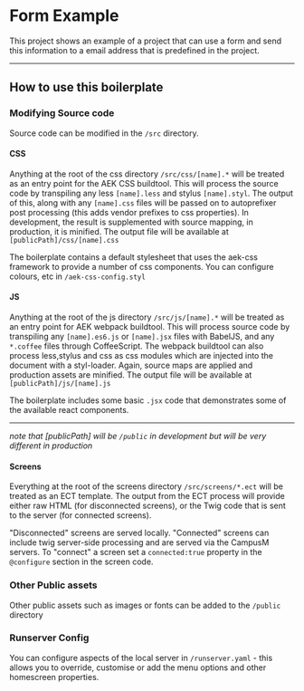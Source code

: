 # Form Example

This project shows an example of a project that can use a form and send this information to a email address that is predefined in the project.

------------

## How to use this boilerplate

### Modifying Source code

Source code can be modified in the `/src` directory.

#### CSS
Anything at the root of the css directory `/src/css/[name].*` will be treated as an entry point for the AEK CSS buildtool. This will process the source code by transpiling any less `[name].less` and stylus `[name].styl`. The output of this, along with any `[name].css` files will be passed on to autoprefixer post processing (this adds vendor prefixes to css properties). In development, the result is supplemented with source mapping, in production, it is minified. The output file will be available at `[publicPath]/css/[name].css`

The boilerplate contains a default stylesheet that uses the aek-css framework to provide a number of css components. You can configure colours, etc in `/aek-css-config.styl`

#### JS
Anything at the root of the js directory `/src/js/[name].*` will be treated as an entry point for AEK webpack buildtool. This will process source code by transpiling any `[name].es6.js` or `[name].jsx` files with BabelJS, and any `*.coffee` files through CoffeeScript. The webpack buildtool can also process less,stylus and css as css modules which are injected into the document with a styl-loader. Again, source maps are applied and production assets are minified. The output file will be available at `[publicPath]/js/[name].js`

The boilerplate includes some basic `.jsx` code that demonstrates some of the available react components.

----------------

_note that [publicPath] will be `/public` in development but will be very different in production_

#### Screens
Everything at the root of the screens directory `/src/screens/*.ect` will be treated as an ECT template. The output from the ECT process will provide either raw HTML (for disconnected screens), or the Twig code that is sent to the server (for connected screens).

"Disconnected" screens are served locally. "Connected" screens can include twig server-side processing and are served via the CampusM servers. To "connect" a screen set a `connected:true` property in the `@configure` section in the screen code.

### Other Public assets
Other public assets such as images or fonts can be added to the `/public` directory

### Runserver Config
You can configure aspects of the local server in `/runserver.yaml` - this allows you to override, customise or add the menu options and other homescreen properties.
